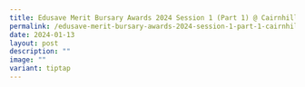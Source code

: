 ```yaml
---
title: Edusave Merit Bursary Awards 2024 Session 1 (Part 1) @ Cairnhill CC
permalink: /edusave-merit-bursary-awards-2024-session-1-part-1-cairnhill-cc/
date: 2024-01-13
layout: post
description: ""
image: ""
variant: tiptap
---
```

